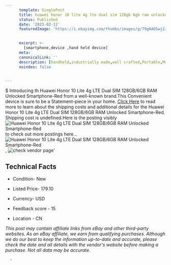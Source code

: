 ```yaml
---
      template: SinglePost
      title: huawei honor 10 lite 4g lte dual sim 128gb 6gb ram unlocked smartphone red
      status: Published
      date: '2023-02-12'
      featuredImage: 'https://i.ebayimg.com/thumbs/images/g/79gAAOSwj2JjKJX0/s-l225.jpg'
       

      excerpt: >-
        [smartphone,device ,hand held device]
      meta:
      canonicalLink: ''
      description: [handheld,industrially made,well crafted,Portable,Mobile,Compact,Convenient,Lightweight,Maneuverable,Man-portable,Miniature,Carriable,Hand-held,Light,Holdable,Transportable,Mobile device,Pocket-sized,On-the-go,Wireless,Cordless,Compact size,Convenient size, smartphone,device ,hand held device]
      noindex: false
      

---
```

$
      Introducing th Huawei Honor 10 Lite 4g LTE Dual SIM 128GB/6GB RAM  Unlocked Smartphone-Red from a well-known brand.This Convenient device  is sure to be a Statement-piece in your home. [Click Here](https://www.ebay.com/itm/403895036111?hash=item5e0a0528cf%3Ag%3A79gAAOSwj2JjKJX0&mkevt=1&mkcid=1&mkrid=711-53200-19255-0&campid=%253CePNCampaignId%253E&customid=%253CreferenceId%253E&toolid=10049) to read more to learn about the shipping costs and additional details for the Huawei Honor 10 Lite 4g LTE Dual SIM 128GB/6GB RAM  Unlocked Smartphone-Red. Shipping cost is undefined.Here is the posting visibly ![Huawei Honor 10 Lite 4g LTE Dual SIM 128GB/6GB RAM  Unlocked Smartphone-Red](https://i.ebayimg.com/thumbs/images/g/79gAAOSwj2JjKJX0/s-l225.jpg) to check out more postings here... ![Huawei Honor 10 Lite 4g LTE Dual SIM 128GB/6GB RAM  Unlocked Smartphone-Red](https://i.ebayimg.com/images/g/79gAAOSwj2JjKJX0/s-l960.jpg), ![check vendor page](https://origin-galleryplus.ebayimg.com/ws/web/403895036111_2_0_1/225x225.jpg)'

      

 ## Technical Facts 



     
      

 - Condition- New 


      

 - Listed Price- 179.10 


      

 - Currency- USD 


      

 - Feedback score - 15 


      

 - Location - CN 


      
      

 *_This post may contain affiliate links from eBay and other third-party websites. As an eBay affiliate, we earn from qualifying purchases. Although we do our best to keep the information up-to-date and accurate, please check the date and all details with the vendor's website before making a purchase. Not all data may be accurate._*




      -
